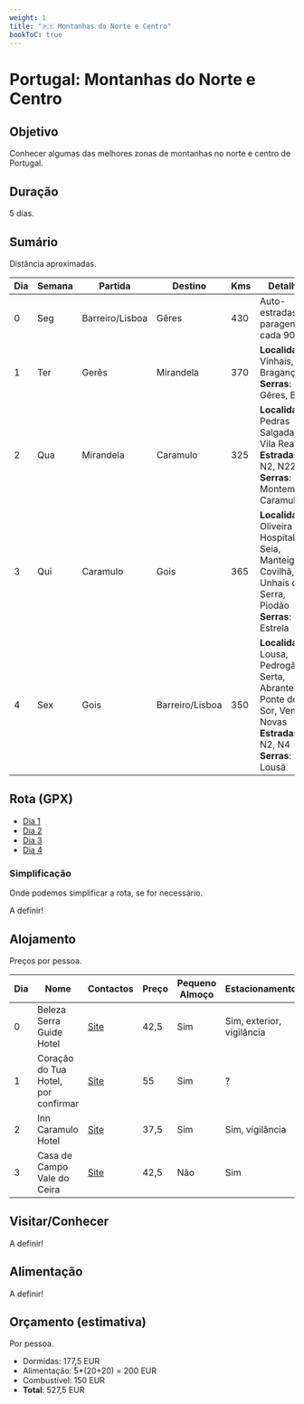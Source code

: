 ```yaml
---
weight: 1
title: "🇵🇹 Montanhas do Norte e Centro"
bookToC: true
---
```


# Portugal: Montanhas do Norte e Centro

## Objetivo

Conhecer algumas das melhores zonas de montanhas no norte e centro de Portugal.

## Duração

5 dias.

## Sumário 

Distância aproximadas.

| **Dia** | **Semana** | **Partida** | **Destino** | **Kms** | **Detalhes** |
|-------|----------|-------------|-------------|--------|---------------------------------------------------------------------------------------------------------------|
| 0 | Seg | Barreiro/Lisboa | Gêres | 430 | Auto-estradas, paragens a cada 90 min |
| 1 | Ter | Gerês | Mirandela | 370 | **Localidades**: Vinhais, Bragança **Serras**: Gêres, Borne |
| 2 | Qua | Mirandela | Caramulo | 325 | **Localidades**: Pedras Salgadas, Vila Real **Estradas**: N2, N222 **Serras**: Montemuro, Caramulo |
| 3 | Qui | Caramulo | Gois | 365 | **Localidades**: Oliveira do Hospital, Seia, Manteigas, Covilhã, Unhais da Serra, Piodão **Serras**: Estrela |
| 4 | Sex | Gois | Barreiro/Lisboa | 350 | **Localidades**: Lousa, Pedrogão, Serta, Abrantes, Ponte de Sor, Vendas Novas **Estradas**: N2, N4 **Serras**: Lousã |


## Rota (GPX)

* [Dia 1](/moto/portugal-montanhas-norte/dia1.gpx)
* [Dia 2](/moto/portugal-montanhas-norte/dia2.gpx)
* [Dia 3](/moto/portugal-montanhas-norte/dia3.gpx)
* [Dia 4](/moto/portugal-montanhas-norte/dia4.gpx)

### Simplificação

Onde podemos simplificar a rota, se for necessário.

A definir!

## Alojamento

Preços por pessoa.

| **Dia** | **Nome** | **Contactos** | **Preço** | **Pequeno Almoço** | **Estacionamento** | **Pagamento** |
|----|----|----|----|----|----|----|
| 0 | Beleza Serra Guide Hotel | [Site](https://belezaserraguidehotel.com/) | 42,5 | Sim | Sim, exterior, vigilância | Sim |
| 1 | Coração do Tua Hotel, por confirmar | [Site](https://www.coracaodotua.pt) | 55 | Sim | ? | Não |
| 2 | Inn Caramulo Hotel | [Site](https://inncaramulohotel.pt) | 37,5 | Sim | Sim, vigilância | No checkin |
| 3 | Casa de Campo Vale do Ceira | [Site](https://casadecampovaledoceira.talkguestwebsites.com) | 42,5 | Não | Sim | Sim |

## Visitar/Conhecer

A definir!

## Alimentação

A definir!

## Orçamento (estimativa)

Por pessoa.

* Dormidas: 177,5 EUR
* Alimentação: 5*(20+20) = 200 EUR
* Combustível: 150 EUR
* **Total**: 527,5 EUR
